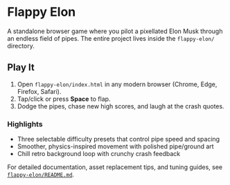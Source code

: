 # Flappy Elon

A standalone browser game where you pilot a pixellated Elon Musk through an endless field of pipes. The entire project lives inside the `flappy-elon/` directory.

## Play It

1. Open `flappy-elon/index.html` in any modern browser (Chrome, Edge, Firefox, Safari).
2. Tap/click or press **Space** to flap.
3. Dodge the pipes, chase new high scores, and laugh at the crash quotes.

### Highlights

- Three selectable difficulty presets that control pipe speed and spacing
- Smoother, physics-inspired movement with polished pipe/ground art
- Chill retro background loop with crunchy crash feedback

For detailed documentation, asset replacement tips, and tuning guides, see [`flappy-elon/README.md`](flappy-elon/README.md).
